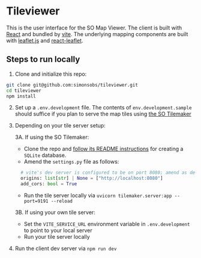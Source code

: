 # Tileviewer

This is the user interface for the SO Map Viewer. The client is built with [React](https://react.dev/) and bundled by [vite](https://vite.dev/). The underlying mapping components are built with [leaflet.js](https://leafletjs.com/) and [react-leaflet](https://react-leaflet.js.org/).

## Steps to run locally

1. Clone and initialize this repo:

```sh
git clone git@github.com:simonsobs/tileviewer.git
cd tileviewer
npm install
```

2. Set up a `.env.development` file. The contents of `env.development.sample` should suffice if you plan to serve the map tiles using [the SO Tilemaker](https://github.com/simonsobs/tilemaker)

3. Depending on your tile server setup:

   3A. If using the SO Tilemaker:

   - Clone the repo and [follow its README instructions](https://github.com/simonsobs/tilemaker#readme) for creating a `SQLite` database.
   - Amend the `settings.py` file as follows:

   ```py
     # vite's dev server is configured to be on port 8080; amend as desired.
     origins: list[str] | None = ["http://localhost:8080"]
     add_cors: bool = True
   ```

   - Run the tile server locally via `uvicorn tilemaker.server:app --port=9191 --reload`

   3B. If using your own tile server:

   - Set the `VITE_SERVICE_URL` environment variable in `.env.development` to point to your local server
   - Run your tile server locally

4. Run the client dev server via `npm run dev`
